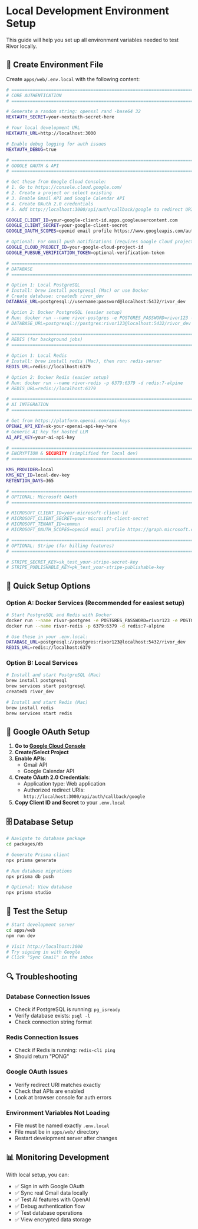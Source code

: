 # Local Development Environment Setup

This guide will help you set up all environment variables needed to test Rivor locally.

## 📁 Create Environment File

Create `apps/web/.env.local` with the following content:

```bash
# =============================================================================
# CORE AUTHENTICATION
# =============================================================================

# Generate a random string: openssl rand -base64 32
NEXTAUTH_SECRET=your-nextauth-secret-here

# Your local development URL
NEXTAUTH_URL=http://localhost:3000

# Enable debug logging for auth issues
NEXTAUTH_DEBUG=true

# =============================================================================
# GOOGLE OAUTH & API
# =============================================================================

# Get these from Google Cloud Console:
# 1. Go to https://console.cloud.google.com/
# 2. Create a project or select existing
# 3. Enable Gmail API and Google Calendar API
# 4. Create OAuth 2.0 credentials
# 5. Add http://localhost:3000/api/auth/callback/google to redirect URIs

GOOGLE_CLIENT_ID=your-google-client-id.apps.googleusercontent.com
GOOGLE_CLIENT_SECRET=your-google-client-secret
GOOGLE_OAUTH_SCOPES=openid email profile https://www.googleapis.com/auth/gmail.readonly https://www.googleapis.com/auth/calendar.readonly

# Optional: For Gmail push notifications (requires Google Cloud project)
GOOGLE_CLOUD_PROJECT_ID=your-google-cloud-project-id
GOOGLE_PUBSUB_VERIFICATION_TOKEN=optional-verification-token

# =============================================================================
# DATABASE
# =============================================================================

# Option 1: Local PostgreSQL
# Install: brew install postgresql (Mac) or use Docker
# Create database: createdb rivor_dev
DATABASE_URL=postgresql://username:password@localhost:5432/rivor_dev

# Option 2: Docker PostgreSQL (easier setup)
# Run: docker run --name rivor-postgres -e POSTGRES_PASSWORD=rivor123 -e POSTGRES_DB=rivor_dev -p 5432:5432 -d postgres:16
# DATABASE_URL=postgresql://postgres:rivor123@localhost:5432/rivor_dev

# =============================================================================
# REDIS (for background jobs)
# =============================================================================

# Option 1: Local Redis
# Install: brew install redis (Mac), then run: redis-server
REDIS_URL=redis://localhost:6379

# Option 2: Docker Redis (easier setup)
# Run: docker run --name rivor-redis -p 6379:6379 -d redis:7-alpine
# REDIS_URL=redis://localhost:6379

# =============================================================================
# AI INTEGRATION
# =============================================================================

# Get from https://platform.openai.com/api-keys
OPENAI_API_KEY=sk-your-openai-api-key-here
# Generic AI key for hosted LLM
AI_API_KEY=your-ai-api-key

# =============================================================================
# ENCRYPTION & SECURITY (simplified for local dev)
# =============================================================================

KMS_PROVIDER=local
KMS_KEY_ID=local-dev-key
RETENTION_DAYS=365

# =============================================================================
# OPTIONAL: Microsoft OAuth
# =============================================================================

# MICROSOFT_CLIENT_ID=your-microsoft-client-id
# MICROSOFT_CLIENT_SECRET=your-microsoft-client-secret
# MICROSOFT_TENANT_ID=common
# MICROSOFT_OAUTH_SCOPES=openid email profile https://graph.microsoft.com/mail.read

# =============================================================================
# OPTIONAL: Stripe (for billing features)
# =============================================================================

# STRIPE_SECRET_KEY=sk_test_your-stripe-secret-key
# STRIPE_PUBLISHABLE_KEY=pk_test_your-stripe-publishable-key
```

## 🚀 Quick Setup Options

### Option A: Docker Services (Recommended for easiest setup)

```bash
# Start PostgreSQL and Redis with Docker
docker run --name rivor-postgres -e POSTGRES_PASSWORD=rivor123 -e POSTGRES_DB=rivor_dev -p 5432:5432 -d postgres:16
docker run --name rivor-redis -p 6379:6379 -d redis:7-alpine

# Use these in your .env.local:
DATABASE_URL=postgresql://postgres:rivor123@localhost:5432/rivor_dev
REDIS_URL=redis://localhost:6379
```

### Option B: Local Services

```bash
# Install and start PostgreSQL (Mac)
brew install postgresql
brew services start postgresql
createdb rivor_dev

# Install and start Redis (Mac)  
brew install redis
brew services start redis
```

## 🔑 Google OAuth Setup

1. **Go to [Google Cloud Console](https://console.cloud.google.com/)**
2. **Create/Select Project**
3. **Enable APIs**:
   - Gmail API
   - Google Calendar API
4. **Create OAuth 2.0 Credentials**:
   - Application type: Web application
   - Authorized redirect URIs: `http://localhost:3000/api/auth/callback/google`
5. **Copy Client ID and Secret** to your `.env.local`

## 🗄️ Database Setup

```bash
# Navigate to database package
cd packages/db

# Generate Prisma client
npx prisma generate

# Run database migrations
npx prisma db push

# Optional: View database
npx prisma studio
```

## 🔧 Test the Setup

```bash
# Start development server
cd apps/web
npm run dev

# Visit http://localhost:3000
# Try signing in with Google
# Click "Sync Gmail" in the inbox
```

## 🔍 Troubleshooting

### Database Connection Issues
- Check if PostgreSQL is running: `pg_isready`
- Verify database exists: `psql -l`
- Check connection string format

### Redis Connection Issues  
- Check if Redis is running: `redis-cli ping`
- Should return "PONG"

### Google OAuth Issues
- Verify redirect URI matches exactly
- Check that APIs are enabled
- Look at browser console for auth errors

### Environment Variables Not Loading
- File must be named exactly `.env.local`
- File must be in `apps/web/` directory
- Restart development server after changes

## 📊 Monitoring Development

With local setup, you can:
- ✅ Sign in with Google OAuth
- ✅ Sync real Gmail data locally  
- ✅ Test AI features with OpenAI
- ✅ Debug authentication flow
- ✅ Test database operations
- ✅ View encrypted data storage
